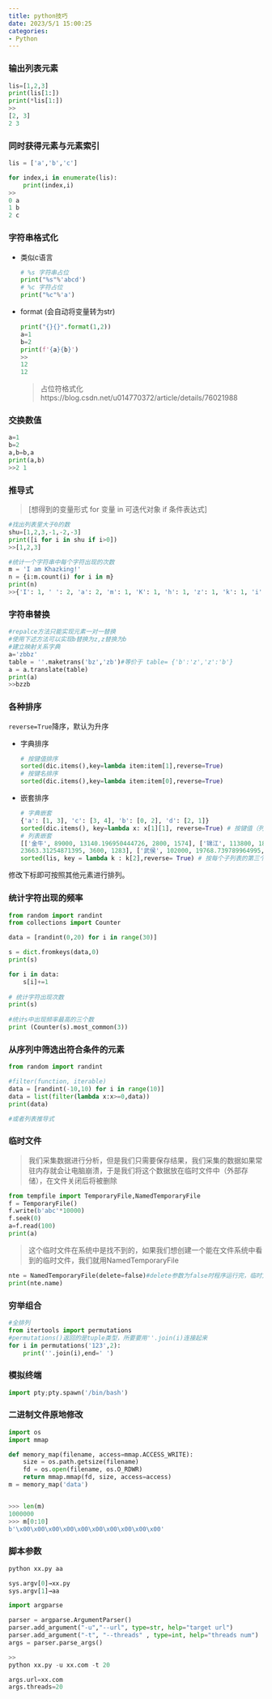 ```yaml
---
title: python技巧
date: 2023/5/1 15:00:25
categories:
- Python
---
```


### 输出列表元素

```python
lis=[1,2,3]
print(lis[1:])
print(*lis[1:])
>>
[2, 3]
2 3
```



### 同时获得元素与元素索引

```python
lis = ['a','b','c']

for index,i in enumerate(lis):
	print(index,i)
>>
0 a
1 b
2 c
```

### 字符串格式化

- 类似c语言

  ```python
  # %s 字符串占位
  print("%s"%'abcd')
  # %c 字符占位
  print("%c"%'a')
  ```

- format   (会自动将变量转为str)

  ```python
  print("{}{}".format(1,2))
  a=1
  b=2
  print(f'{a}{b}')
  >>
  12
  12
  ```

  > 占位符格式化https://blog.csdn.net/u014770372/article/details/76021988



### 交换数值

```python
a=1
b=2
a,b=b,a
print(a,b)
>>2 1
```



### 推导式

> [想得到的变量形式 for 变量 in 可迭代对象 if 条件表达式]

```python
#找出列表里大于0的数
shu=[1,2,3,-1,-2,-3]
print([i for i in shu if i>0])
>>[1,2,3]

#统计一个字符串中每个字符出现的次数
m = 'I am Khazking!'
n = {i:m.count(i) for i in m}
print(n)
>>{'I': 1, ' ': 2, 'a': 2, 'm': 1, 'K': 1, 'h': 1, 'z': 1, 'k': 1, 'i': 1, 'n': 1, 'g': 1, '!': 1}
```



### 字符串替换

```python
#repalce方法只能实现元素一对一替换
#使用下述方法可以实现b替换为z,z替换为b
#建立映射关系字典
a='zbbz'
table = ''.maketrans('bz','zb')#等价于 table= {'b':'z','z':'b'}
a = a.translate(table)
print(a)
>>bzzb
```



### 各种排序

`reverse=True`降序，默认为升序

- 字典排序

  ```python
  # 按键值排序
  sorted(dic.items(),key=lambda item:item[1],reverse=True)
  # 按键名排序
  sorted(dic.items(),key=lambda item:item[0],reverse=True)
  ```

- 嵌套排序

  ```python
  # 字典嵌套
  {'a': [1, 3], 'c': [3, 4], 'b': [0, 2], 'd': [2, 1]}
  sorted(dic.items(), key=lambda x: x[1][1], reverse=True) # 按键值（列表）的第二个元素排列
  # 列表嵌套
  [['金牛', 89000, 13140.196950444726, 2800, 1574], ['锦江', 113800, 18719.342387419587, 2550, 1399], ['成华', 96400, 14034.861538461539, 2300, 1300], ['高新', 160000, 
  23663.31254871395, 3600, 1283], ['武侯', 102000, 19768.739789964995, 3100, 857]]
  sorted(lis, key = lambda k : k[2],reverse= True) # 按每个子列表的第三个元素排列
  ```

修改下标即可按照其他元素进行排列。





### 统计字符出现的频率

```python
from random import randint
from collections import Counter

data = [randint(0,20) for i in range(30)]

s = dict.fromkeys(data,0)
print(s)

for i in data:
    s[i]+=1
    
# 统计字符出现次数
print(s)
    
#统计s中出现频率最高的三个数
print (Counter(s).most_common(3))
```



### 从序列中筛选出符合条件的元素

```python
from random import randint

#filter(function, iterable)
data = [randint(-10,10) for i in range(10)]
data = list(filter(lambda x:x>=0,data))
print(data)

#或者列表推导式
```



### 临时文件

> 我们采集数据进行分析，但是我们只需要保存结果，我们采集的数据如果常驻内存就会让电脑崩溃，于是我们将这个数据放在临时文件中（外部存储），在文件关闭后将被删除

```python
from tempfile import TemporaryFile,NamedTemporaryFile
f = TemporaryFile()
f.write(b'abc'*10000)
f.seek(0)
a=f.read(100)
print(a)
```

> 这个临时文件在系统中是找不到的，如果我们想创建一个能在文件系统中看到的临时文件，我们就用NamedTemporaryFile

```python
nte = NamedTemporaryFile(delete=false)#delete参数为false时程序运行完，临时文件也不会被删除
print(nte.name)
```



### 穷举组合

```python
#全排列  
from itertools import permutations
#permutations()返回的是tuple类型，所要要用''.join(i)连接起来
for i in permutations('123',2):
    print(''.join(i),end=' ')
```





### 模拟终端

```python
import pty;pty.spawn('/bin/bash')
```



### 二进制文件原地修改

```python
import os
import mmap

def memory_map(filename, access=mmap.ACCESS_WRITE):
    size = os.path.getsize(filename)
    fd = os.open(filename, os.O_RDWR)
    return mmap.mmap(fd, size, access=access)
m = memory_map('data')


>>> len(m)
1000000
>>> m[0:10]
b'\x00\x00\x00\x00\x00\x00\x00\x00\x00\x00'
```



### 脚本参数

```python
python xx.py aa

sys.argv[0]→xx.py
sys.argv[1]→aa
```

```python
import argparse

parser = argparse.ArgumentParser()
parser.add_argument("-u","--url", type=str, help="target url")
parser.add_argument("-t", "--threads" , type=int, help="threads num")
args = parser.parse_args()

>>
python xx.py -u xx.com -t 20

args.url=xx.com
args.threads=20
```

